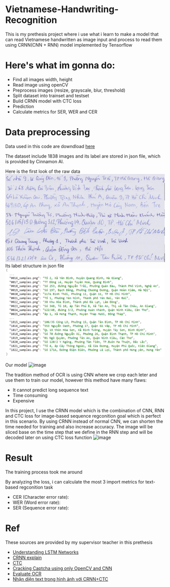 # Vietnamese-Handwriting-Recognition
This is my prethesis project where i use what i learn to make a model that can read Vietnamese handwritten as image input and process to read them
using CRNN(CNN + RNN) model implemented by Tensorflow 
# Here's what im gonna do:
* Find all images width, height
* Read image using openCV
* Preprocess images (resize, grayscale, blur, threshold)
* Split dataset into trainset and testset
* Build CRNN model with CTC loss
* Prediction
* Calculate metrics for SER, WER and CER
# Data preprocessing
Data used in this code are downdload [here](https://drive.google.com/file/d/15ULMGkXxPRadFOqUs1-7BUiZv-_QNpGx/view?usp=sharing)

The dataset include 1838 images and its label are stored in json file, which is provided by Cinnamon AI.

Here is the first look of the raw data
![](raw_data.jpg)
Its label structure in json file
![](label.png)

Our model
![image](https://user-images.githubusercontent.com/52684784/167296607-7745c197-ee8b-44f8-995c-f5086c813d80.png)

The tradition method of OCR is using CNN where we crop each leter and use them to train our model, however this method have many flaws:
* It cannot predict long sequence text
* Time consuming
* Expensive

In this project, I use the CRNN model which is the combination of CNN, RNN and CTC loss for image-based sequence regconition goal which is perfect in this scenario.
By using CRNN instead of normal CNN, we can shorten the time needed for training and also increase accuracy.
The image will be sliced base on the time step that we define in the RNN step and will be decoded later on using CTC loss function
![image](https://user-images.githubusercontent.com/52684784/167296961-bf4692bf-77ba-48a3-a129-44904168750a.png)

# Result
The training process took me around 

By analyzing the loss, i can calculate the most 3 import metrics for text-based regconition task
* CER (Character error rate): 
* WER (Word error rate):
* SER (Sequence error rate): 

# Ref
These sources are provided by my supervisor teacher in this prethesis
* [Understanding LSTM Networks](http://colah.github.io/posts/2015-08-Understanding-LSTMs/)
* [CRNN explain](https://www.youtube.com/watch?v=uVbOckyUemo)
* [CTC](https://www.youtube.com/watch?v=UMxvZ9qHwJs)
* [Cracking Captcha using only OpenCV and CNN](https://medium.com/@ageitgey/how-to-break-a-captcha-system-in-15-minutes-with-machine-learning-dbebb035a710)
* [Evaluate OCR](https://towardsdatascience.com/evaluating-ocr-output-quality-with-character-error-rate-cer-and-word-error-rate-wer-853175297510)
* [Nhận diện text trong hình ảnh với CRNN+CTC](https://viblo.asia/p/nhan-dien-text-trong-hinh-anh-voi-crnnctc-Eb85o9rBZ2G)

